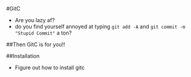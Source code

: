 #GitC
* Are you lazy af?
* do you find yourself annoyed at typing ```git add -A``` and ```git commit -m "Stupid Commit"``` a ton?

##Then GitC is for you!!

##Installation
* <TODO> Figure out how to install gitc
